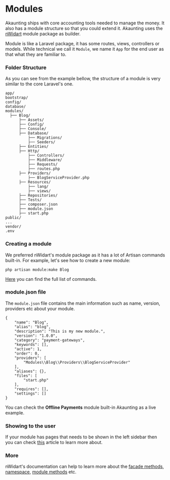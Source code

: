 Modules
=======

Akaunting ships with core accounting tools needed to manage the money. It also has a module structure so that you could extend it. Akaunting uses the [nWidart](https://github.com/nWidart/laravel-modules) module package as builder.

Module is like a Laravel package, it has some routes, views, controllers or models. While technical we call it `Module`, we name it `App` for the end user as that what they are familiar to.

### Folder Structure

As you can see from the example bellow, the structure of a module is very similar to the core Laravel's one.

```
app/
bootstrap/
config/
database/
modules/
  ├── Blog/
      ├── Assets/
      ├── Config/
      ├── Console/
      ├── Database/
          ├── Migrations/
          ├── Seeders/
      ├── Entities/
      ├── Http/
          ├── Controllers/
          ├── Middleware/
          ├── Requests/
          ├── routes.php
      ├── Providers/
          ├── BlogServiceProvider.php
      ├── Resources/
          ├── lang/
          ├── views/
      ├── Repositories/
      ├── Tests/
      ├── composer.json
      ├── module.json
      ├── start.php
public/
...
vendor/
.env
```

### Creating a module

We preferred nWidart's module package as it has a lot of Artisan commands built-in. For example, let's see how to create a new module:

```
php artisan module:make Blog
```

[Here](https://nwidart.com/laravel-modules/v1/advanced-tools/artisan-commands) you can find the full list of commands.

### module.json file

The `module.json` file contains the main information such as name, version, providers etc about your module.

```
{
    "name": "Blog",
    "alias": "blog",
    "description": "This is my new module.",
    "version": "1.0.0",
    "category": "payment-gateways",
    "keywords": [],
    "active": 1,
    "order": 0,
    "providers": [
        "Modules\\Blog\\Providers\\BlogServiceProvider"
    ],
    "aliases": {},
    "files": [
        "start.php"
    ],
    "requires": [],
    "settings": []
}
```

You can check the **Offline Payments** module built-in Akaunting as a live example.

### Showing to the user

If your module has pages that needs to be shown in the left sidebar then you can check [this](https://akaunting.com/docs/developer-manual/menu) article to learn more about.

### More

nWidart's documentation can help to learn more about the [facade methods](https://nwidart.com/laravel-modules/v1/advanced-tools/facade-methods), [namespace](https://nwidart.com/laravel-modules/v1/basic-usage/custom-namespaces), [module methods](https://nwidart.com/laravel-modules/v1/advanced-tools/module-methods) etc.